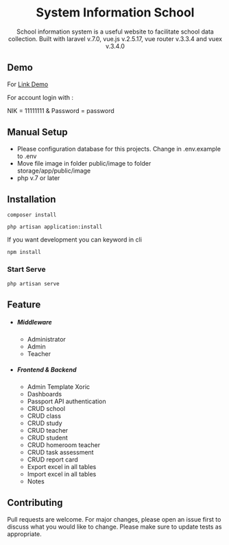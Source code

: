<h1 align="center">System Information School</h1>
<p align="center">School information system is a useful website to facilitate school data collection. Built with laravel v.7.0, vue.js v.2.5.17, vue router v.3.3.4 and vuex v.3.4.0</p>
<h2>Demo</h2>
<p>For <a href="http://system-school-laravel.herokuapp.com/">Link Demo</a></p>
<p>For account login with :</p>
<p>NIK = 11111111 & Password = password</p>
<h2>Manual Setup</h2>
<ul>
    <li>Please configuration database for this projects. Change in .env.example to .env</li>
    <li>Move file image in folder public/image to folder storage/app/public/image</li>
    <li>php v.7 or later</li>
</ul>
<h2>Installation</h2>

```
composer install
```
```
php artisan application:install
```
If you want development you can keyword in cli
```
npm install
```
### Start Serve
```
php artisan serve
```
<h2>Feature</h2>
<ul>
    <li>
        <h5>Middleware</h5>
        <ul>
            <li>Administrator</li>
            <li>Admin</li>
            <li>Teacher</li>
        </ul>
    </li>
    <li>
        <h5>Frontend & Backend</h5>
        <ul>
            <li>Admin Template Xoric</li>
            <li>Dashboards</li>
            <li>Passport API authentication</li>
            <li>CRUD school</li>
            <li>CRUD class</li>
            <li>CRUD study</li>
            <li>CRUD teacher</li>
            <li>CRUD student</li>
            <li>CRUD homeroom teacher</li>
            <li>CRUD task assessment</li>
            <li>CRUD report card</li>
            <li>Export excel in all tables</li>
            <li>Import excel in all tables</li>
            <li>Notes</li>
        </ul>
    </li>
</ul>
<h2>Contributing</h2>
<p>Pull requests are welcome. For major changes, please open an issue first to discuss what you would like to change.
Please make sure to update tests as appropriate.</p>
